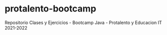# protalento-bootcamp
Repositorio Clases y Ejercicios - Bootcamp Java - Protalento y Educacion IT 2021-2022

